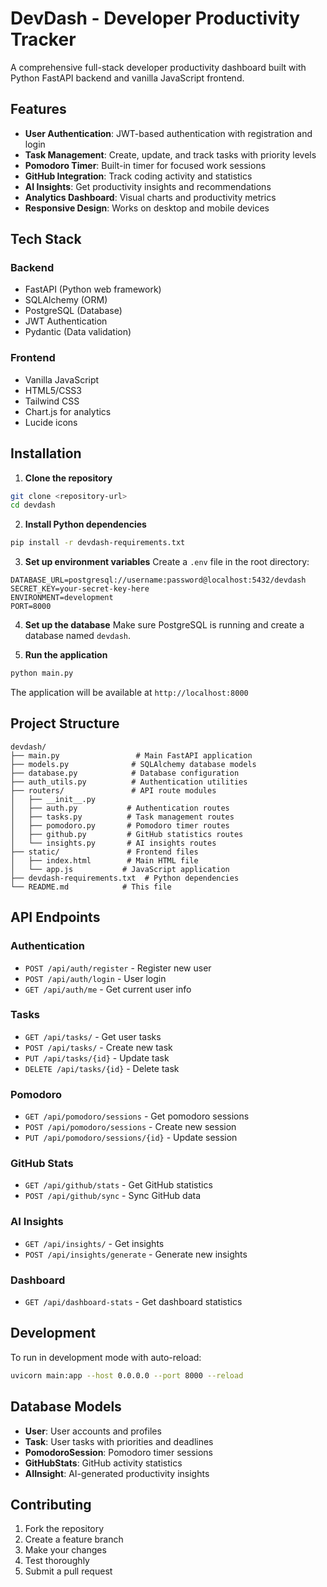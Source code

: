 # DevDash - Developer Productivity Tracker

A comprehensive full-stack developer productivity dashboard built with Python FastAPI backend and vanilla JavaScript frontend.

## Features

- **User Authentication**: JWT-based authentication with registration and login
- **Task Management**: Create, update, and track tasks with priority levels
- **Pomodoro Timer**: Built-in timer for focused work sessions
- **GitHub Integration**: Track coding activity and statistics
- **AI Insights**: Get productivity insights and recommendations
- **Analytics Dashboard**: Visual charts and productivity metrics
- **Responsive Design**: Works on desktop and mobile devices

## Tech Stack

### Backend
- FastAPI (Python web framework)
- SQLAlchemy (ORM)
- PostgreSQL (Database)
- JWT Authentication
- Pydantic (Data validation)

### Frontend
- Vanilla JavaScript
- HTML5/CSS3
- Tailwind CSS
- Chart.js for analytics
- Lucide icons

## Installation

1. **Clone the repository**
```bash
git clone <repository-url>
cd devdash
```

2. **Install Python dependencies**
```bash
pip install -r devdash-requirements.txt
```

3. **Set up environment variables**
Create a `.env` file in the root directory:
```
DATABASE_URL=postgresql://username:password@localhost:5432/devdash
SECRET_KEY=your-secret-key-here
ENVIRONMENT=development
PORT=8000
```

4. **Set up the database**
Make sure PostgreSQL is running and create a database named `devdash`.

5. **Run the application**
```bash
python main.py
```

The application will be available at `http://localhost:8000`

## Project Structure

```
devdash/
├── main.py                 # Main FastAPI application
├── models.py              # SQLAlchemy database models
├── database.py            # Database configuration
├── auth_utils.py          # Authentication utilities
├── routers/               # API route modules
│   ├── __init__.py
│   ├── auth.py           # Authentication routes
│   ├── tasks.py          # Task management routes
│   ├── pomodoro.py       # Pomodoro timer routes
│   ├── github.py         # GitHub statistics routes
│   └── insights.py       # AI insights routes
├── static/               # Frontend files
│   ├── index.html        # Main HTML file
│   └── app.js           # JavaScript application
├── devdash-requirements.txt  # Python dependencies
└── README.md            # This file
```

## API Endpoints

### Authentication
- `POST /api/auth/register` - Register new user
- `POST /api/auth/login` - User login
- `GET /api/auth/me` - Get current user info

### Tasks
- `GET /api/tasks/` - Get user tasks
- `POST /api/tasks/` - Create new task
- `PUT /api/tasks/{id}` - Update task
- `DELETE /api/tasks/{id}` - Delete task

### Pomodoro
- `GET /api/pomodoro/sessions` - Get pomodoro sessions
- `POST /api/pomodoro/sessions` - Create new session
- `PUT /api/pomodoro/sessions/{id}` - Update session

### GitHub Stats
- `GET /api/github/stats` - Get GitHub statistics
- `POST /api/github/sync` - Sync GitHub data

### AI Insights
- `GET /api/insights/` - Get insights
- `POST /api/insights/generate` - Generate new insights

### Dashboard
- `GET /api/dashboard-stats` - Get dashboard statistics

## Development

To run in development mode with auto-reload:
```bash
uvicorn main:app --host 0.0.0.0 --port 8000 --reload
```

## Database Models

- **User**: User accounts and profiles
- **Task**: User tasks with priorities and deadlines
- **PomodoroSession**: Pomodoro timer sessions
- **GitHubStats**: GitHub activity statistics
- **AIInsight**: AI-generated productivity insights

## Contributing

1. Fork the repository
2. Create a feature branch
3. Make your changes
4. Test thoroughly
5. Submit a pull request
